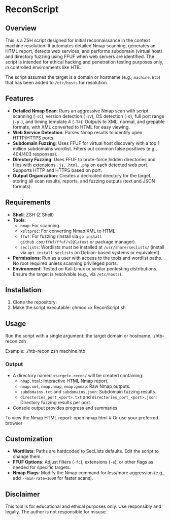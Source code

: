 # ReconScript

## Overview

This is a ZSH script designed for initial reconnaissance in the context machine resolution. It automates detailed Nmap scanning, generates an HTML report, detects web services, and performs subdomain (virtual host) and directory fuzzing using FFUF when web servers are identified. The script is intended for ethical hacking and penetration testing purposes only, in controlled environments like HTB.

The script assumes the target is a domain or hostname (e.g., `machine.htb`) that has been added to `/etc/hosts` for resolution.

## Features

- **Detailed Nmap Scan**: Runs an aggressive Nmap scan with script scanning (`-sC`), version detection (`-sV`), OS detection (`-O`), full port range (`-p-`), and timing template 4 (`-T4`). Outputs to XML, normal, and grepable formats, with XML converted to HTML for easy viewing.
- **Web Service Detection**: Parses Nmap results to identify open HTTP/HTTPS ports.
- **Subdomain Fuzzing**: Uses FFUF for virtual host discovery with a top 1 million subdomains wordlist. Filters out common false positives (e.g., 404/403 responses).
- **Directory Fuzzing**: Uses FFUF to brute-force hidden directories and files with extensions `.js`, `.html`, `.php` on each detected web port. Supports HTTP and HTTPS based on port.
- **Output Organization**: Creates a dedicated directory for the target, storing all scan results, reports, and fuzzing outputs (text and JSON formats).

## Requirements

- **Shell**: ZSH (Z Shell)
- **Tools**:
  - `nmap`: For scanning.
  - `xsltproc`: For converting Nmap XML to HTML.
  - `ffuf`: For fuzzing (install via `go install github.com/ffuf/ffuf/v2@latest` or package manager).
  - `seclists`: Wordlists must be installed at `/usr/share/seclists/` (install via `apt install seclists` on Debian-based systems or equivalent).
- **Permissions**: Run as a user with access to the tools and wordlist paths. No root required unless scanning privileged ports.
- **Environment**: Tested on Kali Linux or similar pentesting distributions. Ensure the target is resolvable (e.g., via `/etc/hosts`).

## Installation

1. Clone the repository:
2. Make the script executable: chmox +x ReconScript.sh

## Usage

Run the script with a single argument: the target domain or hostname.
./htb-recon.zsh <target></target>

Example:
./htb-recon.zsh machine.htb

### Output

- A directory named `<target>-recon/` will be created containing:
  - `nmap.html`: Interactive HTML Nmap report.
  - `nmap.xml`, `nmap.nmap`, `nmap.gnmap`: Raw Nmap outputs.
  - `subdomains.txt` and `subdomains.json`: Subdomain fuzzing results.
  - `directories_port_<port>.txt` and `directories_port_<port>.json`: Directory fuzzing results per port.
- Console output provides progress and summaries.

To view the Nmap HTML report:
open nmap.html  # Or use your preferred browser


## Customization

- **Wordlists**: Paths are hardcoded to SecLists defaults. Edit the script to change them.
- **FFUF Options**: Adjust filters (`-fc`), extensions (`-e`), or other flags as needed for specific targets.
- **Nmap Flags**: Modify the Nmap command for less/more aggression (e.g., add `--min-rate=1000` for faster scans).


## Disclaimer

This tool is for educational and ethical purposes only. Use responsibly and legally. The author is not responsible for misuse.

